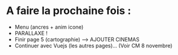 # A faire la prochaine fois :
- Menu (ancres + anim icone)
- PARALLAXE ! 
- Finir page 5 (cartographie) --> AJOUTER CINEMAS
- Continuer avec Vuejs (les autres pages)... (Voir CM 8 novembre)